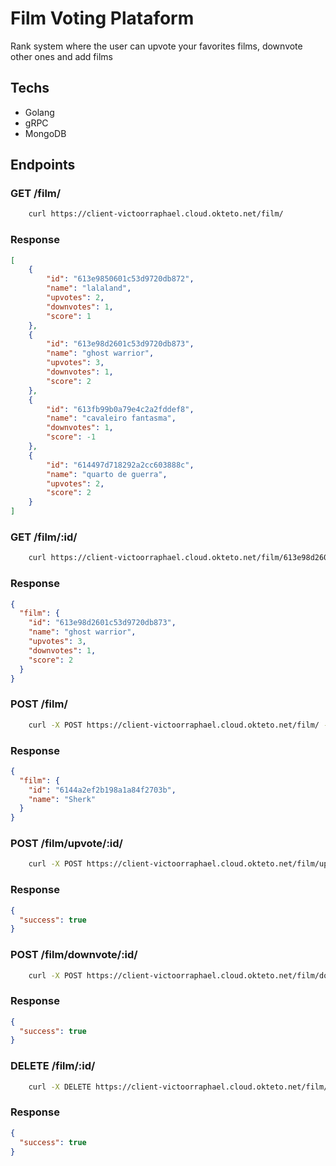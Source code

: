 # Film Voting Plataform

Rank system where the user can upvote your favorites films, downvote other ones and add films

## Techs
- Golang
- gRPC
- MongoDB

## Endpoints

### GET /film/

```bash
    curl https://client-victoorraphael.cloud.okteto.net/film/
```

### Response

```json
[
    {
        "id": "613e9850601c53d9720db872",
        "name": "lalaland",
        "upvotes": 2,
        "downvotes": 1,
        "score": 1
    },
    {
        "id": "613e98d2601c53d9720db873",
        "name": "ghost warrior",
        "upvotes": 3,
        "downvotes": 1,
        "score": 2
    },
    {
        "id": "613fb99b0a79e4c2a2fddef8",
        "name": "cavaleiro fantasma",
        "downvotes": 1,
        "score": -1
    },
    {
        "id": "614497d718292a2cc603888c",
        "name": "quarto de guerra",
        "upvotes": 2,
        "score": 2
    }
]
```

### GET /film/:id/

```bash
    curl https://client-victoorraphael.cloud.okteto.net/film/613e98d2601c53d9720db873/
```

### Response

```json
{
  "film": {
    "id": "613e98d2601c53d9720db873",
    "name": "ghost warrior",
    "upvotes": 3,
    "downvotes": 1,
    "score": 2
  }
}
```

### POST /film/

```bash
    curl -X POST https://client-victoorraphael.cloud.okteto.net/film/ --header "Content-Type: application/json"  --data '{"name": "Sherk"}'
```

### Response

```json
{
  "film": {
    "id": "6144a2ef2b198a1a84f2703b",
    "name": "Sherk"
  }
}
```

### POST /film/upvote/:id/

```bash
    curl -X POST https://client-victoorraphael.cloud.okteto.net/film/upvote/6144a2ef2b198a1a84f2703b/
```

### Response

```json
{
  "success": true
}
```

### POST /film/downvote/:id/

```bash
    curl -X POST https://client-victoorraphael.cloud.okteto.net/film/downvote/6144a2ef2b198a1a84f2703b/
```

### Response

```json
{
  "success": true
}
```

### DELETE /film/:id/

```bash
    curl -X DELETE https://client-victoorraphael.cloud.okteto.net/film/6144a2ef2b198a1a84f2703b/
```

### Response

```json
{
  "success": true
}
```
